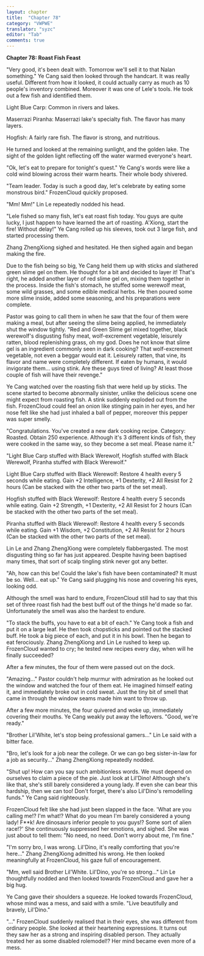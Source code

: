 ```yaml
---
layout: chapter
title:  "Chapter 78"
category: "VWPWE"
translator: "syzc"
editor: "Tab"
comments: true
---
```


**Chapter 78: Roast Fish Feast**
 
"Very good, it's been dealt with. Tomorrow we'll sell it to that Nalan something." Ye Cang said then looked through the handcart. It was really useful. Different from how it looked, it could actually carry as much as 10 people's inventory combined. Moreover it was one of Lele's tools. He took out a few fish and identified them.
 
Light Blue Carp: Common in rivers and lakes.
 
Maserrazi Piranha: Maserrazi lake's specialty fish. The flavor has many layers.
 
Hogfish: A fairly rare fish. The flavor is strong, and nutritious.
 
He turned and looked at the remaining sunlight, and the golden lake. The sight of the golden light reflecting off the water warmed everyone's heart.
 
"Ok, let's eat to prepare for tonight's quest." Ye Cang's words were like a cold wind blowing across their warm hearts. Their whole body shivered.
 
"Team leader. Today is such a good day, let's celebrate by eating some monstrous bird." FrozenCloud quickly proposed.
 
"Mm! Mm!" Lin Le repeatedly nodded his head.
 
"Lele fished so many fish, let's eat roast fish today. You guys are quite lucky, I just happen to have learned the art of roasting. A'Xiong, start the fire! Without delay!" Ye Cang rolled up his sleeves, took out 3 large fish, and started processing them.
 
Zhang ZhengXiong sighed and hesitated. He then sighed again and began making the fire.
 
Due to the fish being so big, Ye Cang held them up with sticks and slathered green slime gel on them. He thought for a bit and decided to layer it! That's right, he added another layer of red slime gel on, mixing them together in the process. Inside the fish's stomach, he stuffed some werewolf meat, some wild grasses, and some edible medical herbs. He then poured some more slime inside, added some seasoning, and his preparations were complete.
 
Pastor was going to call them in when he saw that the four of them were making a meal, but after seeing the slime being applied, he immediately shut the window tightly. "Red and Green Slime gel mixed together, black werewolf's disgusting fishy meat, wolf-excrement vegetable, leisurely ratten, blood replenishing grass, oh my god. Does he not know that slime gel is an ingredient commonly seen in dark cooking? That wolf-excrement vegetable, not even a beggar would eat it. Leisurely ratten, that vine, its flavor and name were completely different. If eaten by humans, it would invigorate them... using stink. Are these guys tired of living? At least those couple of fish will have their revenge."
 
Ye Cang watched over the roasting fish that were held up by sticks. The scene started to become abnormally sinister, unlike the delicious scene one might expect from roasting fish. A stink suddenly exploded out from the fish. FrozenCloud could feel an onion like stinging pain in her eyes, and her nose felt like she had just inhaled a ball of pepper, moreover this pepper was super smelly.
 
"Congratulations. You've created a new dark cooking recipe. Category: Roasted. Obtain 250 experience. Although it's 3 different kinds of fish, they were cooked in the same way, so they become a set meal. Please name it."
 
"Light Blue Carp stuffed with Black Werewolf, Hogfish stuffed with Black Werewolf, Piranha stuffed with Black Werewolf."
 
Light Blue Carp stuffed with Black Werewolf: Restore 4 health every 5 seconds while eating. Gain +2 Intelligence, +1 Dexterity, +2 All Resist for 2 hours (Can be stacked with the other two parts of the set meal).
 
Hogfish stuffed with Black Werewolf: Restore 4 health every 5 seconds while eating. Gain +2 Strength, +1 Dexterity, +2 All Resist for 2 hours (Can be stacked with the other two parts of the set meal).
 
Piranha stuffed with Black Werewolf: Restore 4 health every 5 seconds while eating. Gain +1 Wisdom, +2 Constitution, +2 All Resist for 2 hours (Can be stacked with the other two parts of the set meal).
 
Lin Le and Zhang ZhengXiong were completely flabbergasted. The most disgusting thing so far has just appeared. Despite having been baptised many times, that sort of scalp tingling stink never got any better. 
 
"Ah, how can this be! Could the lake's fish have been contaminated? It must be so. Well... eat up." Ye Cang said plugging his nose and covering his eyes, looking odd.
 
Although the smell was hard to endure, FrozenCloud still had to say that this set of three roast fish had the best buff out of the things he'd made so far. Unfortunately the smell was also the hardest to endure.
 
"To stack the buffs, you have to eat a bit of each." Ye Cang took a fish and put it on a large leaf. He then took chopsticks and pointed out the stacked buff. He took a big piece of each, and put it in his bowl. Then he began to eat ferociously. Zhang ZhengXiong and Lin Le rushed to keep up. FrozenCloud wanted to cry; he tested new recipes every day, when will he finally succeeded?
 
After a few minutes, the four of them were passed out on the dock.
 
"Amazing..." Pastor couldn't help murmur with admiration as he looked out the window and watched the four of them eat. He imagined himself eating it, and immediately broke out in cold sweat. Just the tiny bit of smell that came in through the window seams made him want to throw up.
 
After a few more minutes, the four quivered and woke up, immediately covering their mouths. Ye Cang weakly put away the leftovers. "Good, we're ready."
 
"Brother Lil'White, let's stop being professional gamers..." Lin Le said with a bitter face.
 
"Bro, let's look for a job near the college. Or we can go beg sister-in-law for a job as security..." Zhang ZhengXiong repeatedly nodded.
 
"Shut up! How can you say such ambitionless words. We must depend on ourselves to claim a piece of the pie. Just look at Lil'Dino! Although she's like that, she's still barely considered a young lady. If even she can bear this hardship, then we can too! Don't forget, there's also Lil'Dino's remodelling funds." Ye Cang said righteously.
 
FrozenCloud felt like she had just been slapped in the face. 'What are you calling me!? I'm what!? What do you mean I'm barely considered a young lady! F\*\*k! Are dinosaurs inferior people to you guys!? Some sort of alien race!?' She continuously suppressed her emotions, and sighed. She was just about to tell them: "No need, no need. Don't worry about me, I'm fine."
 
"I'm sorry bro, I was wrong. Lil'Dino, it's really comforting that you're here..." Zhang ZhengXiong admitted his wrong. He then looked meaningfully at FrozenCloud, his gaze full of encouragement.
 
"Mm, well said Brother Lil'White. Lil'Dino, you're so strong..." Lin Le thoughtfully nodded and then looked towards FrozenCloud and gave her a big hug.
 
Ye Cang gave their shoulders a squeeze. He looked towards FrozenCloud, whose mind was a mess, and said with a smile. "Live beautifully and bravely, Lil'Dino."
 
"..." FrozenCloud suddenly realised that in their eyes, she was different from ordinary people. She looked at their heartening expressions. It turns out they saw her as a strong and inspiring disabled person. They actually treated her as some disabled rolemodel!? Her mind became even more of a mess. 
